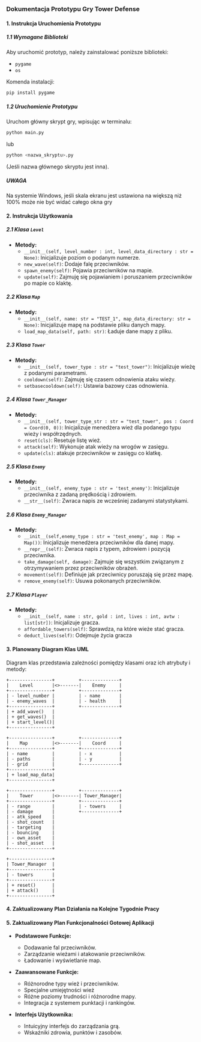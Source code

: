 ### Dokumentacja Prototypu Gry Tower Defense

#### 1. Instrukcja Uruchomienia Prototypu

##### 1.1 Wymagane Biblioteki
Aby uruchomić prototyp, należy zainstalować poniższe biblioteki:
- `pygame`
- `os`

Komenda instalacji:
```bash
pip install pygame
```

##### 1.2 Uruchomienie Prototypu
Uruchom główny skrypt gry, wpisując w terminalu:
```bash
python main.py
```
lub
```bash
python <nazwa_skryptu>.py
```
(Jeśli nazwa głównego skryptu jest inna).

##### UWAGA
Na systemie Windows, jeśli skala ekranu jest ustawiona na większą niż 100% może nie być widać całego okna gry

#### 2. Instrukcja Użytkowania

##### 2.1 Klasa `Level`
- **Metody:**
  - `__init__(self, level_number : int, level_data_directory : str = None)`: Inicjalizuje poziom o podanym numerze.
  - `new_wave(self)`: Dodaje falę przeciwników.
  - `spawn_enemy(self)`: Pojawia przeciwników na mapie.
  - `update(self)`: Zajmuję się pojawianiem i poruszaniem przeciwników po mapie co klaktę.

##### 2.2 Klasa `Map`
- **Metody:**
  - `__init__(self, name: str = "TEST_1", map_data_directory: str = None)`: Inicjalizuje mapę na podstawie pliku danych mapy.
  - `load_map_data(self, path: str)`: Ładuje dane mapy z pliku.

##### 2.3 Klasa `Tower`
- **Metody:**
  - `__init__(self, tower_type : str = "test_tower")`: Inicjalizuje wieżę z podanymi parametrami.
  - `cooldown(self)`: Zajmuję się czasem odnowienia ataku wieży.
  - `setbasecooldown(self)`: Ustawia bazowy czas odnowienia.

##### 2.4 Klasa `Tower_Manager`
- **Metody:**
  - `__init__(self, tower_type_str : str = "test_tower", pos : Coord = Coord(0, 0))`: Inicjalizuje menedżera wież dla podanego typu wieży i współrzędnych.
  - `reset(cls)`: Resetuje listę wież.
  - `attack(self)`: Wykonuje atak wieży na wrogów w zasięgu.
  - `update(cls)`: atakuje przeciwników w zasięgu co klatkę.

##### 2.5 Klasa `Enemy`
- **Metody:**
  - `__init__(self, enemy_type : str = 'test_enemy')`: Inicjalizuje przeciwnika z zadaną prędkością i zdrowiem.
  - `__str__(self)`: Zwraca napis ze wcześniej zadanymi statystykami.

##### 2.6 Klasa `Enemy_Manager`
- **Metody:**
  - `__init__(self,enemy_type : str = 'test_enemy', map : Map = Map())`: Inicjalizuje menedżera przeciwników dla danej mapy.
  - `__repr__(self)`: Zwraca napis z typem, zdrowiem i pozycją przeciwnika.
  - `take_damage(self, damage)`: Zajmuje się wszystkim związanym z otrzymywaniem przez przeciwników obrażeń.
  - `movement(self)`: Definiuje jak przeciwnicy poruszają się przez mapę.
  - `remove_enemy(self)`: Usuwa pokonanych przeciwników.

##### 2.7 Klasa `Player`
- **Metody:**
  - `__init__(self, name : str, gold : int, lives : int, avtw : list[str])`: Inicjalizuje gracza.
  - `affordable_towers(self)`: Sprawdza, na które wieże stać gracza.
  - `deduct_lives(self)`: Odejmuje życia gracza

#### 3. Planowany Diagram Klas UML

Diagram klas przedstawia zależności pomiędzy klasami oraz ich atrybuty i metody:

```plaintext
+----------------+         +--------------+
|    Level       |<>-------|    Enemy     |
+----------------+         +--------------+
| - level_number |         | - name       |
| - enemy_waves  |         | - health     |
+----------------+         +--------------+
| + add_wave()   |
| + get_waves()  |
| + start_level()|
+----------------+

+----------------+         +--------------+
|    Map         |<>-------|    Coord     |
+----------------+         +--------------+
| - name         |         | - x          |
| - paths        |         | - y          |
| - grid         |         +--------------+
+----------------+
| + load_map_data|
+----------------+

+----------------+         +--------------+
|    Tower       |<>-------| Tower_Manager|
+----------------+         +--------------+
| - range        |         | - towers     |
| - damage       |         +--------------+
| - atk_speed    |
| - shot_count   |
| - targeting    |
| - bouncing     |
| - own_asset    |
| - shot_asset   |
+----------------+

+----------------+
| Tower_Manager  |
+----------------+
| - towers       |
+----------------+
| + reset()      |
| + attack()     |
+----------------+
```

#### 4. Zaktualizowany Plan Działania na Kolejne Tygodnie Pracy



#### 5. Zaktualizowany Plan Funkcjonalności Gotowej Aplikacji

- **Podstawowe Funkcje:**
  - Dodawanie fal przeciwników.
  - Zarządzanie wieżami i atakowanie przeciwników.
  - Ładowanie i wyświetlanie map.

- **Zaawansowane Funkcje:**
  - Różnorodne typy wież i przeciwników.
  - Specjalne umiejętności wież 
  - Różne poziomy trudności i różnorodne mapy.
  - Integracja z systemem punktacji i rankingów.

- **Interfejs Użytkownika:**
  - Intuicyjny interfejs do zarządzania grą.
  - Wskaźniki zdrowia, punktów i zasobów.
